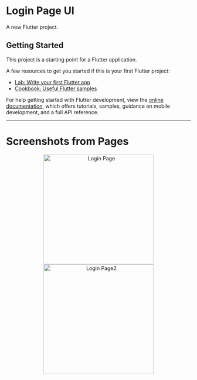 # Login Page UI

A new Flutter project.

## Getting Started

This project is a starting point for a Flutter application.

A few resources to get you started if this is your first Flutter project:

- [Lab: Write your first Flutter app](https://docs.flutter.dev/get-started/codelab)
- [Cookbook: Useful Flutter samples](https://docs.flutter.dev/cookbook)

For help getting started with Flutter development, view the
[online documentation](https://docs.flutter.dev/), which offers tutorials,
samples, guidance on mobile development, and a full API reference.

<hr>

# Screenshots from Pages

<p align="center",float = "left">
  <img src="https://user-images.githubusercontent.com/70581331/224704491-3b0e2384-e705-4b48-b037-0fbbb0dd65ae.png" alt="Login Page" width="300"/>
  <img src="https://user-images.githubusercontent.com/70581331/225835396-014d1667-a7bb-4375-9e55-0ae8bc927e51.png" alt="Login Page2" width="300" />
</p>

